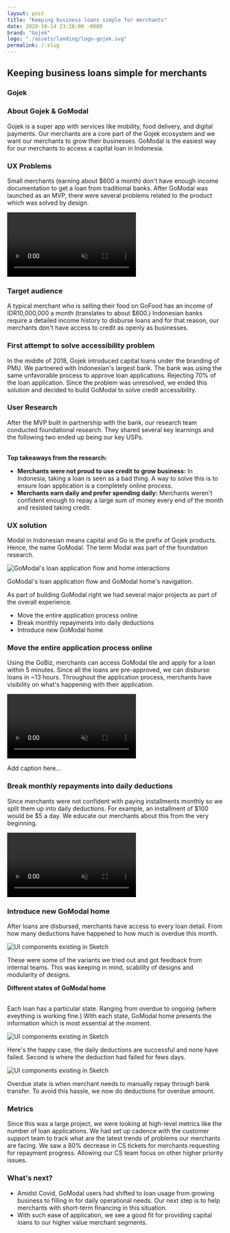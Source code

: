 ```yaml
---
layout: post
title: "Keeping business loans simple for merchants"
date: 2020-10-14 23:28:00 -0600
brand: "Gojek"
logo: "./assets/landing/logo-gojek.svg"
permalink: /:slug
---
```



<section id="hero">
  <div class="container">
    <h2>Keeping business loans simple for merchants</h2>
    <h3>Gojek</h3>
  </div>
</section>
<section id="content">
  <div id="introduction" class="process-step grid-of-two small-container">
    <div>
      <h3>About Gojek & GoModal</h3>
      <p>Gojek is a super app with services like mobility, food delivery, and digital payments. Our merchants are a core part of the Gojek ecosystem and we want our merchants to grow their businesses. GoModal is the easiest way for our merchants to access a capital loan in Indonesia.</p>
    </div>
    <div>
      <h3>UX Problems</h3>
      <p>Small merchants (earning about $600 a month) don't have enough income documentation to get a loan from traditional banks. After GoModal was launched as an MVP, there were several problems related to the product which was solved by design.</p>
    </div>
  </div>
  <video src="/assets/gm/GM-1.mp4" autoplay muted loop></video>
  <div class="process-step">
    <h3>Target audience</h3>
    <p>
    A typical merchant who is selling their food on GoFood has an income of IDR10,000,000 a month (translates to about $600.) Indonesian banks require a detailed income history to disburse loans and for that reason, our merchants don't have access to credit as openly as businesses.
    </p>
  </div>
  <div class="process-step">
    <h3>First attempt to solve accessibility problem</h3>
    <p>
    In the middle of 2018, Gojek introduced capital loans under the branding of PMU. We partnered with Indonesian's largest bank. The bank was using the same unfavorable process to approve loan applications. Rejecting 70% of the loan application. Since the problem was unresolved, we ended this solution and decided to build GoModal to solve credit accessibility.
    </p>
  </div>
  <div class="process-step">
    <h3>User Research</h3>
    <p>
      After the MVP built in partnership with the bank, our research team conducted foundational research. They shared several key learnings and the following two ended up being our key USPs.<br><br>
      <p><b>Top takeaways from the research:</b></p>
    </p>
    <ul>
      <li><b>Merchants were not proud to use credit to grow business:</b> In Indonesia, taking a loan is seen as a bad thing. A way to solve this is to ensure loan application is a completely online process.</li>
      <li><b>Merchants earn daily and prefer spending daily:</b> Merchants weren't confident enough to repay a large sum of money every end of the month and resisted taking credit.</li>
    </ul>
  </div>
  <div class="process-step">
    <h3>UX solution</h3>
    <p>Modal in Indonesian means capital and Go is the prefix of Gojek products. Hence, the name GoModal. The term Modal was part of the foundation research.</p>
  </div>
  <div class="process-step image-container">
    <img src="/assets/gm/GM-user flows.png" alt="GoModal's loan application flow and home interactions" class="mb-24"/>
    <p>GoModal's loan application flow and GoModal home's navigation.</p>
  </div>
  <div class="process-step">
    <p>As part of building GoModal right we had several major projects as part of the overall experience.</p>
    <ul>
      <li>Move the entire application process online</li>
      <li>Break monthly repayments into daily deductions</li>
      <li>Introduce new GoModal home</li>
    </ul>
  </div>
  <div class="process-step">
    <h3>Move the entire application process online</h3>
    <p>Using the GoBiz, merchants can access GoModal tile and apply for a loan within 5 minutes. Since all the loans are pre-approved, we can disburse loans in ~13 hours. Throughout the application process, merchants have visibility on what's happening with their application.</p>
  </div>
  <div class="process-step image-container">
    <video src="/assets/gm/GM-2.mp4" autoplay muted loop class="mb-24"></video>
    <p>Add caption here...</p>
  </div>
  <div class="process-step">
    <h3>Break monthly repayments into daily deductions</h3>
    <p>Since merchants were not confident with paying installments monthly so we split them up into daily deductions. For example, an installment of $100 would be $5 a day. We educate our merchants about this from the very beginning.</p>
  </div>
  <div class="process-step image-container">
    <video src="/assets/gm/GM-3.mp4" autoplay muted loop class="mb-24"></video>
  </div>
  <div class="process-step">
    <h3>Introduce new GoModal home</h3>
    <p>After loans are disbursed, merchants have access to every loan detail. From how many deductions have happened to how much is overdue this month.</p>
  </div>
  <div class="process-step image-container">
    <img src="/assets/gm/GM-3.png" alt="UI components existing in Sketch" class="mb-24"/>
    <p>These were some of the variants we tried out and got feedback from internal teams. This was keeping in mind, scability of designs and modularity of designs.</p>
  </div>
  <div class="process-step">
    <p><b>Different states of GoModal home <br><br></b></p>
    <p>Each loan has a particular state. Ranging from overdue to ongoing (where eveything is working fine.) With each state, GoModal home presents the information which is most essential at the moment.</p>
  </div>
  <div class="process-step image-container">
    <img src="/assets/gm/GM-4.png" alt="UI components existing in Sketch" class="mb-24"/>
    <p>Here's the happy case, the daily deductions are successful and none have failed. Second is where the deduction had failed for fews days.</p>
  </div>
  <div class="process-step image-container">
    <img src="/assets/gm/GM-5.png" alt="UI components existing in Sketch" class="mb-24"/>
    <p>Overdue state is when merchant needs to manually repay through bank transfer. To avoid this hassle, we now do deductions for overdue amount.</p>
  </div>

  <div class="grid-of-two small-container">
    <div class="process-step">
      <h3>Metrics</h3>
      <p>Since this was a large project, we were looking at high-level metrics like the number of loan applications. We had set up cadence with the customer support team to track what are the latest trends of problems our merchants are facing. We saw a 80% decrease in CS tickets for merchants requesting for repayment progress. Allowing our CS team focus on other higher priority issues.</p>
    </div>
    <div class="process-step">
      <h3>What's next?</h3>
      <ul>
        <li>Amidst Covid, GoModal users had shifted to loan usage from growing business to filling in for daily operational needs. Our next step is to help merchants with short-term financing in this situation.</li>
        <li>With such ease of application, we see a good fit for providing capital loans to our higher value merchant segments.</li>
      </ul>
    </div>
  </div>
</section>